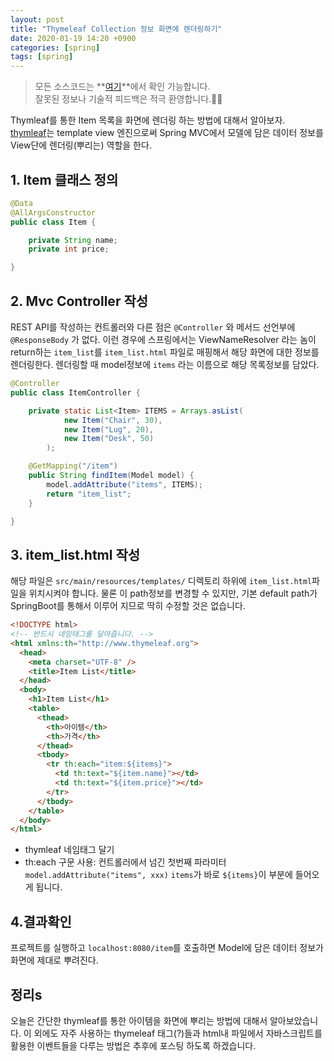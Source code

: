 ```yaml
---
layout: post
title: "Thymeleaf Collection 정보 화면에 렌더링하기"
date: 2020-01-19 14:20 +0900
categories: [spring]
tags: [spring]
---
```


> 모든 소스코드는 **[여기](https://github.com/umanking/blog-code-workspace)**에서 확인 가능합니다.  
> 잘못된 정보나 기술적 피드백은 적극 환영합니다.🙆‍♂️

Thymleaf를 통한 Item 목록을 화면에 렌더링 하는 방법에 대해서 알아보자.  
[thymleaf](https://en.wikipedia.org/wiki/Thymeleaf)는 template view 엔진으로써 Spring MVC에서 모델에 담은 데이터 정보를 View단에 렌더링(뿌리는) 역할을 한다.

## 1. Item 클래스 정의

```java
@Data
@AllArgsConstructor
public class Item {

    private String name;
    private int price;

}
```

## 2. Mvc Controller 작성

REST API를 작성하는 컨트롤러와 다른 점은 `@Controller` 와 메서드 선언부에 `@ResponseBody` 가 없다. 이런 경우에 스프링에서는 ViewNameResolver 라는 놈이 return하는 `item_list`를 `item_list.html` 파일로 매핑해서 해당 화면에 대한 정보를 렌더링한다. 렌더링할 때 model정보에 `items` 라는 이름으로 해당 목록정보를 담았다.

```java
@Controller
public class ItemController {

    private static List<Item> ITEMS = Arrays.asList(
            new Item("Chair", 30),
            new Item("Lug", 20),
            new Item("Desk", 50)
        );

    @GetMapping("/item")
    public String findItem(Model model) {
        model.addAttribute("items", ITEMS);
        return "item_list";
    }

}
```

## 3. item_list.html 작성

해당 파일은 `src/main/resources/templates/` 디렉토리 하위에 `item_list.html`파일을 위치시켜야 합니다.
물론 이 path정보를 변경할 수 있지만, 기본 default path가 SpringBoot를 통해서 이루어 지므로 딱히 수정할 것은 없습니다.

```html
<!DOCTYPE html>
<!-- 반드시 네임태그를 달아줍니다. -->
<html xmlns:th="http://www.thymeleaf.org">
  <head>
    <meta charset="UTF-8" />
    <title>Item List</title>
  </head>
  <body>
    <h1>Item List</h1>
    <table>
      <thead>
        <th>아이템</th>
        <th>가격</th>
      </thead>
      <tbody>
        <tr th:each="item:${items}">
          <td th:text="${item.name}"></td>
          <td th:text="${item.price}"></td>
        </tr>
      </tbody>
    </table>
  </body>
</html>
```

- thymleaf 네임태그 달기
- th:each 구문 사용: 컨트롤러에서 넘긴 첫번째 파라미터 `model.addAttribute("items", xxx)` `items`가 바로 `${items}`이 부분에 들어오게 됩니다.

## 4.결과확인

프로젝트를 실행하고 `localhost:8080/item`를 호출하면 Model에 담은 데이터 정보가 화면에 제대로 뿌려진다.

## 정리s

오늘은 간단한 thymleaf를 통한 아이템을 화면에 뿌리는 방법에 대해서 알아보았습니다. 이 외에도 자주 사용하는 thymeleaf 태그(?)들과 html내 파일에서 자바스크립트를 활용한 이벤트들을 다루는 방법은 추후에 포스팅 하도록 하겠습니다.
